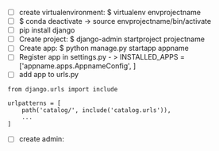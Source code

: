  - [ ] create virtualenvironment: $ virtualenv envprojectname
 - [ ] $ conda deactivate -> source envprojectname/bin/activate
 - [ ] pip install django
 - [ ] Create project: $ django-admin startproject projectname
 - [ ] Create app: $ python manage.py startapp appname
 - [ ] Register app in settings.py - > INSTALLED_APPS = ['appname.apps.AppnameConfig', ]
 - [ ] add app to urls.py 
```
from django.urls import include

urlpatterns = [
    path('catalog/', include('catalog.urls')),
    ...
]
```

 - [ ] create admin:

<!--stackedit_data:
eyJoaXN0b3J5IjpbMTU3NzQxMDk1OSwxNjAwNzA5MTkzLDEyOT
kxMzUzNjNdfQ==
-->